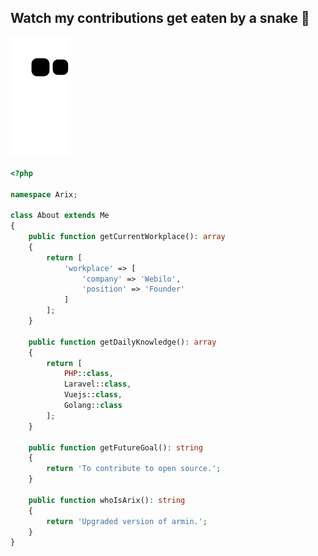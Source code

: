 ## Watch my contributions get eaten by a snake 🐍
![snake gif](https://github.com/abhishek-choudharys/abhishek-choudharys/blob/output/github-contribution-grid-snake.svg)

```php
<?php

namespace Arix;

class About extends Me
{
    public function getCurrentWorkplace(): array
    {
        return [
            'workplace' => [
                'company' => 'Webilo',
                'position' => 'Founder'         
            ]
        ];
    }

    public function getDailyKnowledge(): array
    {
        return [
            PHP::class,
            Laravel::class,
            Vuejs::class,
            Golang::class
        ];
    }

    public function getFutureGoal(): string
    {
        return 'To contribute to open source.';
    }

    public function whoIsArix(): string
    {
        return 'Upgraded version of armin.';
    }
}
```
